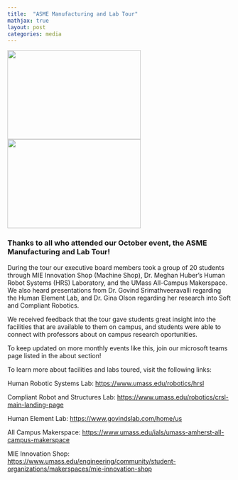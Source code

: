 ```yaml
---
title:  "ASME Manufacturing and Lab Tour"
mathjax: true
layout: post
categories: media
---
```


<img src="https://user-images.githubusercontent.com/123122159/216473165-5d8129da-9a17-4545-a4b5-f9f808b951e3.png" width=300 height=200> <img src="https://user-images.githubusercontent.com/123122159/216473227-c39ca550-ff7c-462f-8b71-9fba53d1f1d9.png" width=300 height=200>


### Thanks to all who attended our October event, the ASME Manufacturing and Lab Tour!

During the tour our executive board members took a group of 20 students through MIE Innovation Shop (Machine Shop), Dr. Meghan Huber’s Human Robot Systems (HRS) Laboratory, and the UMass All-Campus Makerspace. We also heard presentations from Dr. Govind Srimathveeravalli regarding the Human Element Lab, and Dr. Gina Olson regarding her research into Soft and Compliant Robotics.  

We received feedback that the tour gave students great insight into the facilities that are available to them on campus, and students were able to connect with professors about on campus research oportunities. 

To keep updated on more monthly events like this, join our microsoft teams page listed in the about section!

To learn more about facilities and labs toured, visit the following links:

Human Robotic Systems Lab: https://www.umass.edu/robotics/hrsl 

Compliant Robot and Structures Lab: https://www.umass.edu/robotics/crsl-main-landing-page

Human Element Lab: https://www.govindslab.com/home/us

All Campus Makerspace: https://www.umass.edu/ials/umass-amherst-all-campus-makerspace

MIE Innovation Shop: https://www.umass.edu/engineering/community/student-organizations/makerspaces/mie-innovation-shop
